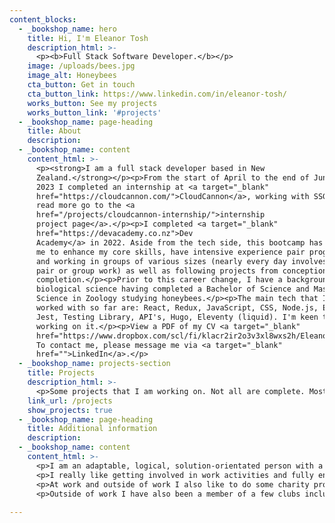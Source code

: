 ```yaml
---
content_blocks:
  - _bookshop_name: hero
    title: Hi, I'm Eleanor Tosh
    description_html: >-
      <p><b>Full Stack Software Developer.</b></p>
    image: /uploads/bees.jpg
    image_alt: Honeybees
    cta_button: Get in touch
    cta_button_link: https://www.linkedin.com/in/eleanor-tosh/
    works_button: See my projects
    works_button_link: '#projects'
  - _bookshop_name: page-heading
    title: About
    description:
  - _bookshop_name: content
    content_html: >-
      <p><strong>I am a full stack developer based in New
      Zealand.</strong></p><p>From the start of April to the end of June&nbsp;
      2023 I completed an internship at <a target="_blank"
      href="https://cloudcannon.com/">CloudCannon</a>, working with SSG's, to
      read more go to the <a
      href="/projects/cloudcannon-internship/">internship
      project page</a>.</p><p>I completed <a target="_blank"
      href="https://devacademy.co.nz">Dev
      Academy</a> in 2022. Aside from the tech side, this bootcamp has allowed
      me to enhance my core skills, have intensive experience pair programming
      and working in groups of various sizes (nearly every day involves either
      pair or group work) as well as following projects from conception to
      completion.</p><p>Prior to this career change, I have a background in
      biological science having completed a Bachelor of Science and Master of
      Science in Zoology studying honeybees.</p><p>The main tech that I have
      worked with so far are: React, Redux, JavaScript, CSS, Node.js, Express,
      Jest, Testing Library, API's, Hugo, Eleventy (liquid). I'm keen to learn more and am actively
      working on it.</p><p>View a PDF of my CV <a target="_blank"
      href="https://www.dropbox.com/scl/fi/klacr2ir2o3v3xl8wxs2h/Eleanor-Tosh-CV.pdf?dl=0&amp;rlkey=r21bw018amc46kw44y1pm6q47">here</a>.
      To contact me, please message me via <a target="_blank"
      href="">LinkedIn</a>.</p>
  - _bookshop_name: projects-section
    title: Projects
    description_html: >-
      <p>Some projects that I am working on. Not all are complete. Most recent listed first.</p>
    link_url: /projects
    show_projects: true
  - _bookshop_name: page-heading
    title: Additional information
    description:
  - _bookshop_name: content
    content_html: >-
      <p>I am an adaptable, logical, solution-orientated person with a passion for helping people. At work I'm a natural collaborator who values teamwork and fostering a positive work environment. I love coming up with new ideas and brainstorming. Working with others and exploring different ways of doing things and different potential ideas really excites me.</p>
      <p>I really like getting involved in work activities and fully engaging. From strawberry growing competitions to workplace olympics, you bet I will be there! 
      <p>At work and outside of work I also like to do some charity projects such as fundraising activities. In the past this has included <a target="_blank" href="https://www.steptember.org.au/">Steptember</a>  (not just doing the steps, also fund raising), the <a target="_blank" href="https://actforpeace.rationchallenge.org.au/">Ration Challenge</a>, <a target="_blank" href="https://www.loudshirtday.org.nz/">Loud Shirt Day</a>, <a target="_blank" href="https://www.runningcalendar.co.nz/event/step-up-challenge-stadium-dunedin/">Step Up Challenge</a> event volunteer.</p>
      <p>Outside of work I have also been a member of a few clubs including the Otago Canine Training Club and Taieri Canine Training Club (helping with all club activities incluing the committee), also the Dunedin Beekeeping Club. For personal and professional growth I have also done Toastmasters.</p>
     
---
```

